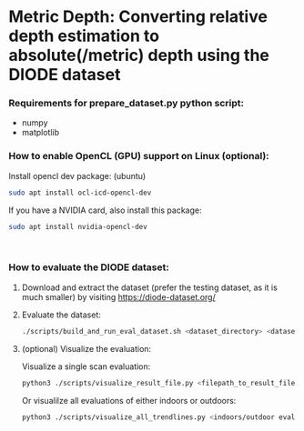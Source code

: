 # Metric Depth: Converting relative depth estimation to absolute(/metric) depth using the DIODE dataset

### Requirements for prepare_dataset.py python script:

- numpy
- matplotlib

### How to enable OpenCL (GPU) support on Linux (optional):

Install opencl dev package: (ubuntu)

```bash
sudo apt install ocl-icd-opencl-dev
```

If you have a NVIDIA card, also install this package:

```bash
sudo apt install nvidia-opencl-dev
```

<br>

### How to evaluate the DIODE dataset:

1. Download and extract the dataset (prefer the testing dataset, as it is much smaller) by visiting <https://diode-dataset.org/>

2. Evaluate the dataset:

   ```bash
   ./scripts/build_and_run_eval_dataset.sh <dataset_directory> <dataset_evaluation_directory>
   ```

3. (optional) Visualize the evaluation:

   Visualize a single scan evaluation:

   ```bash
   python3 ./scripts/visualize_result_file.py <filepath_to_result_file.csv>
   ```

   Or visualilze all evaluations of either indoors or outdoors:

   ```bash
   python3 ./scripts/visualize_all_trendlines.py <indoors/outdoor evaluation_directory>
   ```
